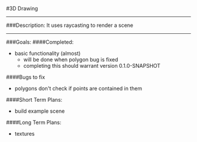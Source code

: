 #3D Drawing

---
###Description:
It uses raycasting to render a scene

---
###Goals:
####Completed:
* basic functionality (almost)
  - will be done when polygon bug is fixed
  - completing this should warrant version 0.1.0-SNAPSHOT

####Bugs to fix
* polygons don't check if points are contained in them

####Short Term Plans:
* build example scene

####Long Term Plans:
* textures
